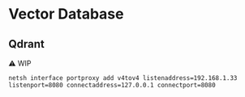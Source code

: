 # Vector Database

## Qdrant

⚠️ WIP

```
netsh interface portproxy add v4tov4 listenaddress=192.168.1.33 listenport=8080 connectaddress=127.0.0.1 connectport=8080
```
